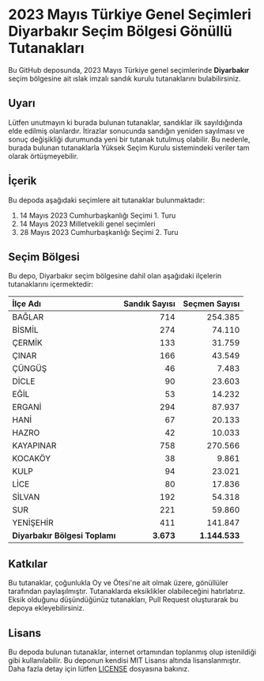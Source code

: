 # 2023 Mayıs Türkiye Genel Seçimleri Diyarbakır Seçim Bölgesi Gönüllü Tutanakları

Bu GitHub deposunda, 2023 Mayıs Türkiye genel seçimlerinde **Diyarbakır** seçim bölgesine ait ıslak imzalı sandık kurulu tutanaklarını bulabilirsiniz.

## Uyarı

Lütfen unutmayın ki burada bulunan tutanaklar, sandıklar ilk sayıldığında elde edilmiş olanlardır. İtirazlar sonucunda sandığın yeniden sayılması ve sonuç değişikliği durumunda yeni bir tutanak tutulmuş olabilir. Bu nedenle, burada bulunan tutanaklarla Yüksek Seçim Kurulu sistemindeki veriler tam olarak örtüşmeyebilir.

## İçerik

Bu depoda aşağıdaki seçimlere ait tutanaklar bulunmaktadır:

1. 14 Mayıs 2023 Cumhurbaşkanlığı Seçimi 1. Turu
2. 14 Mayıs 2023 Milletvekili genel seçimleri
3. 28 Mayıs 2023 Cumhurbaşkanlığı Seçimi 2. Turu

## Seçim Bölgesi

Bu depo, Diyarbakır seçim bölgesine dahil olan aşağıdaki ilçelerin tutanaklarını içermektedir:

| İlçe Adı | Sandık Sayısı | Seçmen Sayısı |
| :------- | ------------: | ------------: |
 | BAĞLAR  |          714  |      254.385  | 
 | BİSMİL  |          274  |       74.110  | 
 | ÇERMİK  |          133  |       31.759  | 
 | ÇINAR  |          166  |       43.549  | 
 | ÇÜNGÜŞ  |           46  |        7.483  | 
 | DİCLE  |           90  |       23.603  | 
 | EĞİL  |           53  |       14.232  | 
 | ERGANİ  |          294  |       87.937  | 
 | HANİ  |           67  |       20.133  | 
 | HAZRO  |           42  |       10.033  | 
 | KAYAPINAR  |          758  |      270.566  | 
 | KOCAKÖY  |           38  |        9.861  | 
 | KULP  |           94  |       23.021  | 
 | LİCE  |           80  |       17.836  | 
 | SİLVAN  |          192  |       54.318  | 
 | SUR  |          221  |       59.860  | 
 | YENİŞEHİR  |          411  |      141.847  |
| **Diyarbakır Bölgesi Toplamı**  |  **3.673**  |  **1.144.533**  |

## Katkılar

Bu tutanaklar, çoğunlukla Oy ve Ötesi'ne ait olmak üzere, gönüllüler tarafından paylaşılmıştır. Tutanaklarda eksiklikler olabileceğini hatırlatırız. Eksik olduğunu düşündüğünüz tutanakları, Pull Request oluşturarak bu depoya ekleyebilirsiniz.

## Lisans

Bu depoda bulunan tutanaklar, internet ortamından toplanmış olup istenildiği gibi kullanılabilir.
Bu deponun kendisi MIT Lisansı altında lisanslanmıştır. Daha fazla detay için lütfen [LICENSE](LICENSE) dosyasına bakınız.
